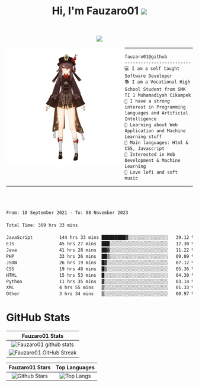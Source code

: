 <h1 align="center">
Hi, I'm Fauzaro01
  <img src="https://media.giphy.com/media/hvRJCLFzcasrR4ia7z/giphy.gif" width="30"></h1>
<br/>

<p align="center">
  <a href="https://github.com/DenverCoder1/readme-typing-svg"><img src="https://readme-typing-svg.herokuapp.com?lines=zZz;Full+Stack+Web+Developer;Student;Software%20Develover;Always%20learning%20new%20things&center=true&width=380&height=45"></a>
</p>

<img align="left" src="/assets/icon2.png" alt="Zeen" width="320" height="320" />
<hr>

```
fauzaro01@github
-------------------------
💻 I am a self taught Software Developer
📚 I am a Vocational High School Student from SMK TI 1 Muhamadiyah Cikampek
📝 I have a strong interest in Programming languages and Artificial Intelligence
🌱 Learning about Web Application and Machine Learning stuff
🌟 Main languages: Html & CSS, Javascript
🚩 Interested in Web Development & Machine Learning
🎵 Love lofi and soft music
```

<hr>
<br>
<br>
<div align="left">
<!--START_SECTION:waka-->

```txt
From: 10 September 2021 - To: 08 November 2023

Total Time: 369 hrs 33 mins

JavaScript          144 hrs 33 mins █████████▓░░░░░░░░░░░░░░░   39.12 %
EJS                 45 hrs 27 mins  ███░░░░░░░░░░░░░░░░░░░░░░   12.30 %
Java                41 hrs 28 mins  ██▓░░░░░░░░░░░░░░░░░░░░░░   11.22 %
PHP                 33 hrs 36 mins  ██▒░░░░░░░░░░░░░░░░░░░░░░   09.09 %
JSON                26 hrs 19 mins  █▓░░░░░░░░░░░░░░░░░░░░░░░   07.12 %
CSS                 19 hrs 48 mins  █▒░░░░░░░░░░░░░░░░░░░░░░░   05.36 %
HTML                15 hrs 53 mins  █░░░░░░░░░░░░░░░░░░░░░░░░   04.30 %
Python              11 hrs 35 mins  ▓░░░░░░░░░░░░░░░░░░░░░░░░   03.14 %
XML                 4 hrs 55 mins   ▒░░░░░░░░░░░░░░░░░░░░░░░░   01.33 %
Other               3 hrs 34 mins   ▒░░░░░░░░░░░░░░░░░░░░░░░░   00.97 %
```

<!--END_SECTION:waka-->
</div>

# GitHub Stats

|                                                            Fauzaro01 Stats                                                            |
| :--------------------------------------------------------------------------------------------------------------------------------------------: |
|        ![Fauzaro01 github stats](https://github-readme-stats.vercel.app/api?username=Fauzaro01&show_icons=true&theme=algolia)        |
|              ![Fauzaro01 GitHub Streak](https://github-readme-streak-stats.herokuapp.com/?user=Fauzaro01&theme=algolia)              |

|                                                                                              Fauzaro01 Stars                                                                                              |                                                           Top Languages                                                           |
| :----------------------------------------------------------------------------------------------------------------------------------------------------------------------------------------------------------------: | :-------------------------------------------------------------------------------------------------------------------------------: |
| ![Github Stars](https://github-readme-stats.vercel.app/api?username=Fauzaro01&show_icons=true&locale=en&count_private=true&hide_rank=true&custom_title=My%20GitHub%20Stats&disable_animations=true&theme=algolia) | ![Top Langs](https://github-readme-stats.vercel.app/api/top-langs/?username=Fauzaro01&langs_count=8&theme=algolia&layout=compact) |

